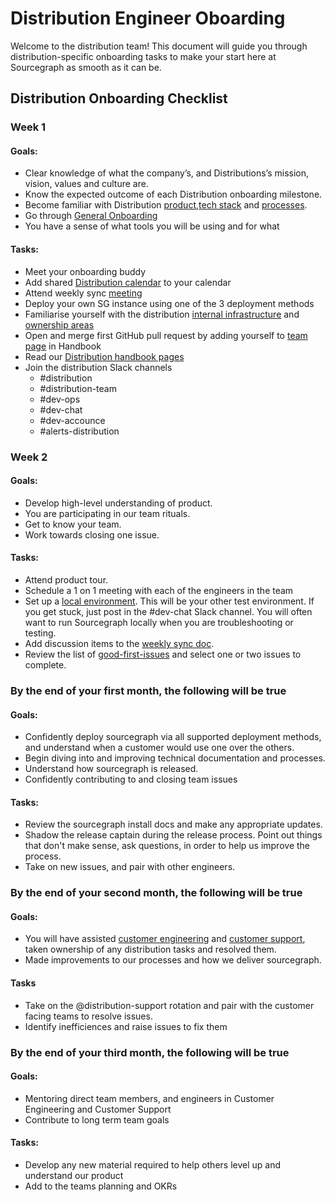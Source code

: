 # Distribution Engineer Oboarding

Welcome to the distribution team! This document will guide you through distribution-specific onboarding tasks to make your start here at Sourcegraph as smooth as it can be.

## Distribution Onboarding Checklist

### Week 1

#### Goals:
- Clear knowledge of what the company’s, and Distributions’s mission, vision, values and culture are.
- Know the expected outcome of each Distribution onboarding milestone.
- Become familiar with Distribution [product](product.md),[tech stack](tech_stack.md) and [processes](recurring_processes.md).
- Go through [General Onboarding](../../people-ops/onboarding/general_onboarding.md)
- You have a sense of what tools you will be using and for what


#### Tasks:
- Meet your onboarding buddy
- Add shared [Distribution calendar](https://calendar.google.com/calendar/u/0?cid=Y19qZHU3NTJ2anFpZ2NnMWVmYmYxZXIzY291Z0Bncm91cC5jYWxlbmRhci5nb29nbGUuY29t) to your calendar
- Attend weekly sync [meeting](https://calendar.google.com/event?action=TEMPLATE&tmeid=OXFyZXRsc21hdDh1MHNkNzQ2aGhqMzg3NmxfMjAyMTA1MjRUMTczMDAwWiBkYXZlQHNvdXJjZWdyYXBoLmNvbQ&tmsrc=dave%40sourcegraph.com&scp=ALL)
- Deploy your own SG instance using one of the 3 deployment methods
- Familiarise yourself with the distribution [internal infrastructure](internal_infrastructure.md) and [ownership areas](ownership_areas.md)
- Open and merge first GitHub pull request by adding yourself to [team page](https://about.sourcegraph.com/company/team) in Handbook
- Read our [Distribution handbook pages](index.md)
- Join the distribution Slack channels
  - #distribution
  - #distribution-team
  - #dev-ops
  - #dev-chat
  - #dev-accounce
  - #alerts-distribution

### Week 2

#### Goals:
- Develop high-level understanding of product.
- You are participating in our team rituals.
- Get to know your team.
- Work towards closing one issue.
#### Tasks:
- Attend product tour.
- Schedule a 1 on 1 meeting with each of the engineers in the team
- Set up a [local environment](https://github.com/sourcegraph/sourcegraph/blob/main/doc/dev/getting-started/index.md). This will be your other test environment. If you get stuck, just post in the #dev-chat Slack channel. You will often want to run Sourcegraph locally when you are troubleshooting or testing.
- Add discussion items to the [weekly sync doc](https://docs.google.com/document/d/1otP6F8qfm2yNOW1hjTszkkuiYF1MGp31s5ATeA76ij4/edit?usp=sharing).
- Review the list of [good-first-issues](https://github.com/sourcegraph/sourcegraph/issues?q=is%3Aopen+is%3Aissue+label%3A%22good+first+issue%22+label%3Ateam%2Fdistribution) and select one or two issues to complete.

### By the end of your first month, the following will be true

#### Goals:
- Confidently deploy sourcegraph via all supported deployment methods, and understand when a customer would use one over the others.
- Begin diving into and improving technical documentation and processes.
- Understand how sourcegraph is released.
- Confidently contributing to and closing team issues

#### Tasks:
- Review the sourcegraph install docs and make any appropriate updates.
- Shadow the release captain during the release process. Point out things that don't make sense, ask questions, in order to help us improve the process.
- Take on new issues, and pair with other engineers.

### By the end of your second month, the following will be true

#### Goals:
- You will have assisted [customer engineering](../../ce/ce.md) and [customer support](../../support/index.md), taken ownership of any distribution tasks and resolved them.
- Made improvements to our processes and how we deliver sourcegraph.

#### Tasks
- Take on the @distribution-support rotation and pair with the customer facing teams to resolve issues.
- Identify inefficiences and raise issues to fix them

### By the end of your third month, the following will be true

#### Goals:
 - Mentoring direct team members, and engineers in Customer Engineering and Customer Support
 - Contribute to long term team goals

#### Tasks:
- Develop any new material required to help others level up and understand our product
- Add to the teams planning and OKRs


